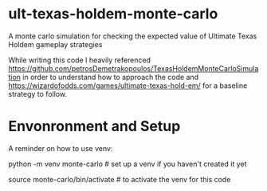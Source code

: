 # ult-texas-holdem-monte-carlo
A monte carlo simulation for checking the expected value of Ultimate Texas Holdem gameplay strategies

While writing this code I heavily referenced https://github.com/petrosDemetrakopoulos/TexasHoldemMonteCarloSimulation
in order to understand how to approach the code and https://wizardofodds.com/games/ultimate-texas-hold-em/ for a
baseline strategy to follow.

# Envonronment and Setup
A reminder on how to use venv:

python -m venv monte-carlo # set up a venv if you haven't created it yet

source monte-carlo/bin/activate # to activate the venv for this code